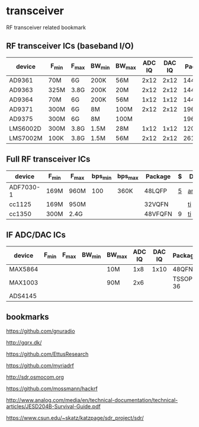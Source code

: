 # transceiver

RF transceiver related bookmark

## RF transceiver ICs (baseband I/O)

| device | F<sub>min | F<sub>max | BW<sub>min | BW<sub>max | ADC IQ | DAC IQ | Package | $ | Datasheet | Interface |
|--------|-----------|-----------|------------|------------|--------|--------|---------|---|-----------|-----------|
| AD9361 | 70M | 6G | 200K | 56M | 2x12 | 2x12 | 144CSP | | [analog.com](http://www.analog.com/media/en/technical-documentation/data-sheets/AD9361.pdf) | P |
| AD9363 | 325M | 3.8G | 200K | 20M | 2x12 | 2x12 | 144CSP | [118](https://www.digikey.com/product-detail/en/analog-devices-inc/AD9363ABCZ/AD9363ABCZ-ND/6566180) | [analog.com](http://www.analog.com/media/en/technical-documentation/data-sheets/AD9363.pdf) | P |
| AD9364 | 70M | 6G | 200K | 56M | 1x12 | 1x12 | 144CSP | [175](https://www.digikey.com/product-detail/en/AD9364BBCZ/AD9364BBCZ-ND/4747823) | [analog.com](http://www.analog.com/media/en/technical-documentation/data-sheets/AD9364.pdf) | P |
| AD9371 | 300M | 6G | 8M | 100M | 2x12 | 2x12 | 196CSP | [340](https://www.digikey.com/product-detail/en/analog-devices-inc/AD9371BBCZ/AD9371BBCZ-ND/6163959) | [analog.com](http://www.analog.com/media/en/technical-documentation/data-sheets/AD9371.pdf) | JESD204B |
| AD9375 | 300M | 6G | 8M | 100M | | | 196CSP | 325 | [analog.com](http://www.analog.com/media/en/technical-documentation/data-sheets/AD9375.pdf) | JESD204B |
| LMS6002D | 300M | 3.8G | 1.5M | 28M | 1x12 | 1x12 | 120DQFN | [35](http://www.digikey.com/product-detail/en/lime-microsystems-ltd/LMS6002DFN/1434-1000-1-ND/4177113) |[docs](https://github.com/myriadrf/LMS6002D-docs) | P |
| LMS7002M | 100K | 3.8G | 1.5M | 56M | 2x12 | 2x12 | 261aQFN | [110](https://www.digikey.com/products/en/rf-if-and-rfid/rf-transceiver-ics/879?k=LMS7002M) |[docs](https://github.com/myriadrf/LMS7002M-docs) | JESD207 |

## Full RF transceiver ICs

| device | F<sub>min | F<sub>max | bps<sub>min | bps<sub>max |  Package | $ | Datasheet |
|--------|-----------|-----------|-------------|-------------|----------|---|-----------|
| ADF7030-1 | 169M | 960M | 100 | 360K | 48LQFP | [5](https://www.digikey.com/product-detail/en/analog-devices-inc/ADF7030-1BCPZN/ADF7030-1BCPZN-ND/6163961) | [analog.com](http://www.analog.com/media/en/technical-documentation/data-sheets/ADF7030-1.pdf) |
| cc1125 | 169M | 950M | | | 32VQFN | | [ti](http://www.ti.com/lit/ds/symlink/cc1125.pdf) |
| cc1350 | 300M | 2.4G | | | 48VFQFN | 9 | [ti](http://www.ti.com/lit/ds/symlink/cc1350.pdf) |

## IF ADC/DAC ICs

| device | F<sub>min | F<sub>max | BW<sub>min | BW<sub>max | ADC IQ | DAC IQ | Package | $ | Datasheet |
|--------|-----------|-----------|------------|------------|--------|--------|---------|---|-----------|
| MAX5864 | | | | 10M | 1x8 | 1x10 | 48QFN | [9](http://www.digikey.com/product-detail/en/maxim-integrated/MAX5864ETM%2B/MAX5864ETM%2B-ND/1779247) | [maxim](https://www.maximintegrated.com/en/products/analog/data-converters/analog-front-end-ics/MAX5864.html) |
| MAX1003 | | | | 90M | 2x6 | | TSSOP-36 | [8](https://www.digikey.com/short/q7t351) | [maxim](http://datasheets.maximintegrated.com/en/ds/MAX1003.pdf)
| ADS4145 | | | |     |     | |          | http://www.ti.com/lit/ds/symlink/ads4145.pdf |

## bookmarks

https://github.com/gnuradio

http://gqrx.dk/

https://github.com/EttusResearch

https://github.com/myriadrf

http://sdr.osmocom.org

https://github.com/mossmann/hackrf

http://www.analog.com/media/en/technical-documentation/technical-articles/JESD204B-Survival-Guide.pdf

https://www.csun.edu/~skatz/katzpage/sdr_project/sdr/

